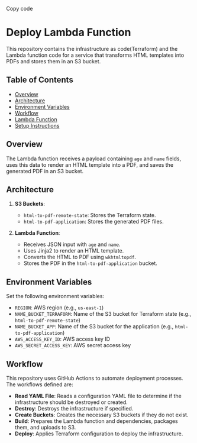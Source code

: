 Copy code
# Deploy Lambda Function

This repository contains the infrastructure as code(Terraform) and the Lambda function code for a service that transforms HTML templates into PDFs and stores them in an S3 bucket.

## Table of Contents

- [Overview](#overview)
- [Architecture](#architecture)
- [Environment Variables](#environment-variables)
- [Workflow](#workflow)
- [Lambda Function](#lambda-function)
- [Setup Instructions](#setup-instructions)

## Overview

The Lambda function receives a payload containing `age` and `name` fields, uses this data to render an HTML template into a PDF, and saves the generated PDF in an S3 bucket.

## Architecture

1. **S3 Buckets**:
   - `html-to-pdf-remote-state`: Stores the Terraform state.
   - `html-to-pdf-application`: Stores the generated PDF files.

2. **Lambda Function**:
   - Receives JSON input with `age` and `name`.
   - Uses Jinja2 to render an HTML template.
   - Converts the HTML to PDF using `wkhtmltopdf`.
   - Stores the PDF in the `html-to-pdf-application` bucket.

## Environment Variables

Set the following environment variables:

- `REGION`: AWS region (e.g., `us-east-1`)
- `NAME_BUCKET_TERRAFORM`: Name of the S3 bucket for Terraform state (e.g., `html-to-pdf-remote-state`)
- `NAME_BUCKET_APP`: Name of the S3 bucket for the application (e.g., `html-to-pdf-application`)
- `AWS_ACCESS_KEY_ID`: AWS access key ID
- `AWS_SECRET_ACCESS_KEY`: AWS secret access key

## Workflow

This repository uses GitHub Actions to automate deployment processes. The workflows defined are:

- **Read YAML File**: Reads a configuration YAML file to determine if the infrastructure should be destroyed or created.
- **Destroy**: Destroys the infrastructure if specified.
- **Create Buckets**: Creates the necessary S3 buckets if they do not exist.
- **Build**: Prepares the Lambda function and dependencies, packages them, and uploads to S3.
- **Deploy**: Applies Terraform configuration to deploy the infrastructure.